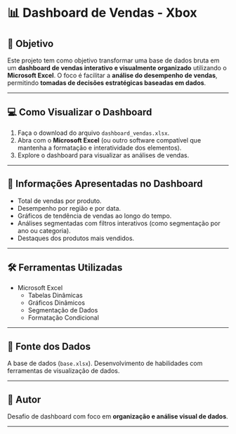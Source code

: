 
# 📊 Dashboard de Vendas - Xbox

## 🎯 Objetivo

Este projeto tem como objetivo transformar uma base de dados bruta em um **dashboard de vendas interativo e visualmente organizado** utilizando o **Microsoft Excel**. O foco é facilitar a **análise do desempenho de vendas**, permitindo **tomadas de decisões estratégicas baseadas em dados**.

---

## 💻 Como Visualizar o Dashboard

1. Faça o download do arquivo `dashboard_vendas.xlsx`.
2. Abra com o **Microsoft Excel** (ou outro software compatível que mantenha a formatação e interatividade dos elementos).
3. Explore o dashboard para visualizar as análises de vendas.

---

## 📌 Informações Apresentadas no Dashboard

- Total de vendas por produto.
- Desempenho por região e por data.
- Gráficos de tendência de vendas ao longo do tempo.
- Análises segmentadas com filtros interativos (como segmentação por ano ou categoria).
- Destaques dos produtos mais vendidos.

---

## 🛠️ Ferramentas Utilizadas

- Microsoft Excel
  - Tabelas Dinâmicas
  - Gráficos Dinâmicos
  - Segmentação de Dados
  - Formatação Condicional

---

## 🧾 Fonte dos Dados

A base de dados (`base.xlsx`). Desenvolvimento de habilidades com ferramentas de visualização de dados.

---

## 🧠 Autor

Desafio de dashboard com foco em **organização e análise visual de dados**.

---
